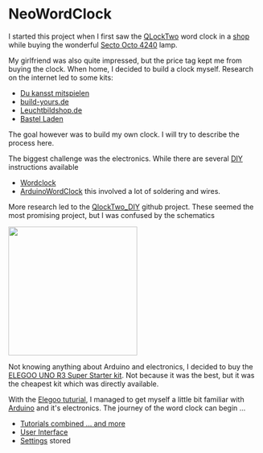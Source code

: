 # NeoWordClock

I started this project when I first saw the [QLockTwo](https://qlocktwo.com/eu/) word clock in a [shop](https://www.lightpoint.be/) while buying the wonderful [Secto Octo 4240](https://www.sectodesign.fi/pendant-lamps/octo-4240-pendant-lamp) lamp.

My girlfriend was also quite impressed, but the price tag kept me from buying the clock. When home, I decided to build a clock myself. Research on the internet led to some kits:
- [Du kansst mitspielen](https://www.du-kannst-mitspielen.com/p/bausatz-303-universal-version-2-3)
- [build-yours.de](https://build-yours.de/product/wordclock-jupiter/)
- [Leuchtbildshop.de](https://www.leuchtbildshop.net/epages/64015097.sf/de_DE/?ObjectPath=Categories)
- [Bastel Laden](https://bastelladen.wortuhr.de/wortuhr-bausatz-42ger-classic.html)

The goal however was to build my own clock. I will try to describe the process here.

The biggest challenge was the electronics. While there are several [DIY](https://en.wikipedia.org/wiki/Do_it_yourself) instructions available
- [Wordclock](https://www.instructables.com/Wordclock/)
- [ArduinoWordClock](https://www.instructables.com/Arduino-Word-Clock/)
this involved a lot of soldering and wires. 

More research led to the [QlockTwo_DIY](https://github.com/jolau/QlockTwo_DIY) github project.
These seemed the most promising project, but I was confused by the schematics

<img src="https://raw.githubusercontent.com/jolau/QlockTwo_DIY/master/schematics/QlockTwo_Wemos_schem.png" width="256" height="256">

Not knowing anything about Arduino and electronics, I decided to buy the [ELEGOO UNO R3 Super Starter kit](https://www.elegoo.com/collections/uno-r3-starter-kits/products/elegoo-uno-project-super-starter-kit). Not because it was the best, but it was the cheapest kit which was directly available.

With the [Elegoo tuturial](https://www.elegoo.com/blogs/arduino-projects/elegoo-uno-project-super-starter-kit-tutorial), I managed to get myself a little bit familiar with [Arduino](https://www.arduino.cc/) and it's electronics. 
The journey of the word clock can begin ...

- [Tutorials combined ... and more](prototype/prototype.md)
- [User Interface](userinterface/userinterface.md)
- [Settings](settings/settings.md) stored


